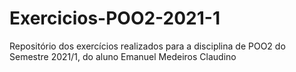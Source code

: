 # Exercicios-POO2-2021-1
Repositório dos exercícios realizados para a disciplina de POO2 do Semestre 2021/1, do aluno Emanuel Medeiros Claudino
